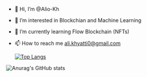 - 👋 Hi, I’m @Alio-Kh
- 👀 I’m interested in Blockchian and Machine Learning 
- 🌱 I’m currently learning Flow Blockchain (NFTs)
- 📫 How to reach me ali.khyatti0@gmail.com


  [![Top Langs](https://github-readme-stats.vercel.app/api/top-langs/?username=Alio-Kh&layout=compact)](https://github.com/anuraghazra/github-readme-stats)


![Anurag's GitHub stats](https://github-readme-stats.vercel.app/api?username=Alio-Kh&show_icons=true&theme=dracula)


<!---
Alio-Kh/Alio-Kh is a ✨ special ✨ repository because its `README.md` (this file) appears on your GitHub profile.
You can click the Preview link to take a look at your changes.
--->
